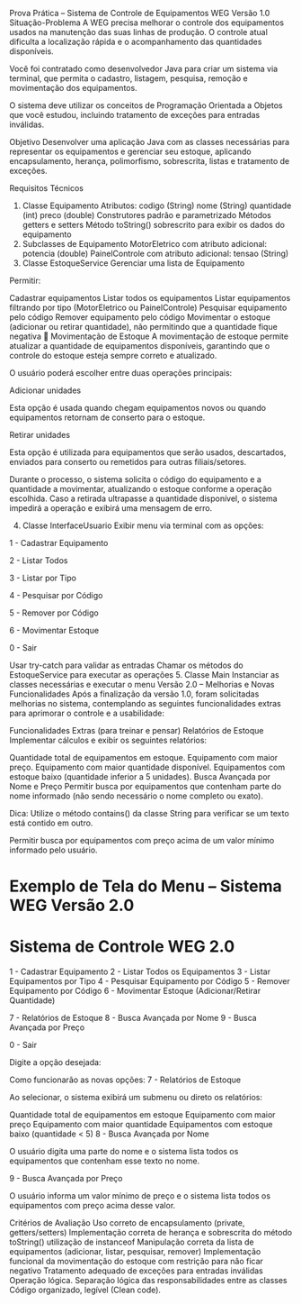 Prova Prática – Sistema de Controle de Equipamentos WEG Versão 1.0
Situação-Problema
A WEG precisa melhorar o controle dos equipamentos usados na manutenção das suas linhas de produção. O controle atual dificulta a localização rápida e o acompanhamento das quantidades disponíveis.

Você foi contratado como desenvolvedor Java para criar um sistema via terminal, que permita o cadastro, listagem, pesquisa, remoção e movimentação dos equipamentos.

O sistema deve utilizar os conceitos de Programação Orientada a Objetos que você estudou, incluindo tratamento de exceções para entradas inválidas.

Objetivo
Desenvolver uma aplicação Java com as classes necessárias para representar os equipamentos e gerenciar seu estoque, aplicando encapsulamento, herança, polimorfismo, sobrescrita, listas e tratamento de exceções.

Requisitos Técnicos
1. Classe Equipamento
Atributos:
codigo (String)
nome (String)
quantidade (int)
preco (double)
Construtores padrão e parametrizado
Métodos getters e setters
Método toString() sobrescrito para exibir os dados do equipamento
2. Subclasses de Equipamento
MotorEletrico com atributo adicional:
potencia (double)
PainelControle com atributo adicional:
tensao (String)
3. Classe EstoqueService
Gerenciar uma lista de Equipamento

Permitir:

Cadastrar equipamentos
Listar todos os equipamentos
Listar equipamentos filtrando por tipo (MotorEletrico ou PainelControle)
Pesquisar equipamento pelo código
Remover equipamento pelo código
Movimentar o estoque (adicionar ou retirar quantidade), não permitindo que a quantidade fique negativa
📌 Movimentação de Estoque
A movimentação de estoque permite atualizar a quantidade de equipamentos disponíveis, garantindo que o controle do estoque esteja sempre correto e atualizado.

O usuário poderá escolher entre duas operações principais:

Adicionar unidades

Esta opção é usada quando chegam equipamentos novos ou quando equipamentos retornam de conserto para o estoque.

Retirar unidades

Esta opção é utilizada para equipamentos que serão usados, descartados, enviados para conserto ou remetidos para outras filiais/setores.

Durante o processo, o sistema solicita o código do equipamento e a quantidade a movimentar, atualizando o estoque conforme a operação escolhida. Caso a retirada ultrapasse a quantidade disponível, o sistema impedirá a operação e exibirá uma mensagem de erro.

4. Classe InterfaceUsuario
Exibir menu via terminal com as opções:

1 - Cadastrar Equipamento

2 - Listar Todos

3 - Listar por Tipo

4 - Pesquisar por Código

5 - Remover por Código

6 - Movimentar Estoque

0 - Sair

Usar try-catch para validar as entradas
Chamar os métodos do EstoqueService para executar as operações
5. Classe Main
Instanciar as classes necessárias e executar o menu
Versão 2.0 – Melhorias e Novas Funcionalidades
Após a finalização da versão 1.0, foram solicitadas melhorias no sistema, contemplando as seguintes funcionalidades extras para aprimorar o controle e a usabilidade:

Funcionalidades Extras (para treinar e pensar)
Relatórios de Estoque
Implementar cálculos e exibir os seguintes relatórios:

Quantidade total de equipamentos em estoque.
Equipamento com maior preço.
Equipamento com maior quantidade disponível.
Equipamentos com estoque baixo (quantidade inferior a 5 unidades).
Busca Avançada por Nome e Preço
Permitir busca por equipamentos que contenham parte do nome informado (não sendo necessário o nome completo ou exato).

Dica: Utilize o método contains() da classe String para verificar se um texto está contido em outro.

Permitir busca por equipamentos com preço acima de um valor mínimo informado pelo usuário.

Exemplo de Tela do Menu – Sistema WEG Versão 2.0
===============================
  Sistema de Controle WEG 2.0
===============================

1 - Cadastrar Equipamento
2 - Listar Todos os Equipamentos
3 - Listar Equipamentos por Tipo
4 - Pesquisar Equipamento por Código
5 - Remover Equipamento por Código
6 - Movimentar Estoque (Adicionar/Retirar Quantidade)

7 - Relatórios de Estoque
8 - Busca Avançada por Nome
9 - Busca Avançada por Preço

0 - Sair

Digite a opção desejada:

Como funcionarão as novas opções:
7 - Relatórios de Estoque

Ao selecionar, o sistema exibirá um submenu ou direto os relatórios:

Quantidade total de equipamentos em estoque
Equipamento com maior preço
Equipamento com maior quantidade
Equipamentos com estoque baixo (quantidade < 5)
8 - Busca Avançada por Nome

O usuário digita uma parte do nome e o sistema lista todos os equipamentos que contenham esse texto no nome.

9 - Busca Avançada por Preço

O usuário informa um valor mínimo de preço e o sistema lista todos os equipamentos com preço acima desse valor.

Critérios de Avaliação
Uso correto de encapsulamento (private, getters/setters)
Implementação correta de herança e sobrescrita do método toString()
utilização de instanceof
Manipulação correta da lista de equipamentos (adicionar, listar, pesquisar, remover)
Implementação funcional da movimentação do estoque com restrição para não ficar negativo
Tratamento adequado de exceções para entradas inválidas
Operação lógica.
Separação lógica das responsabilidades entre as classes
Código organizado, legível (Clean code).
